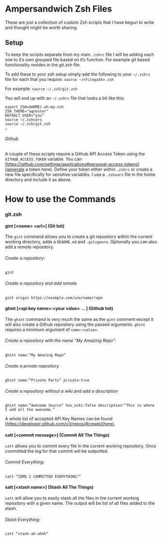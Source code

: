# Ampersandwich Zsh Files
These are just a collection of custom Zsh scripts that I have begun to write and thought might be worth sharing.

## Setup
To keep the scripts separate from my main `.zshrc` file I will be adding each one to it’s own grouped file based on it’s function. For example git based functionality resides in the git.zsh file.

To add these to your zsh setup simply add the following to your `~/.zshrc` file for each that you require: `source ~/<filepath>.zsh`

For example: `source ~/.zsh/git.zsh`

You will end up with an `~/.zshrc` file that looks a bit like this:
```
export ZSH=$HOME/.oh-my-zsh
ZSH_THEME="agnoster"
DEFAULT_USER=“you”
source ~/.zshvars
source ~/.zsh/git.zsh
…
```
###### Github
A couple of these scripts require a Github API Access Token using the `GITHUB_ACCESS_TOKEN` variable. You can [https://github.com/settings/applications#personal-access-tokens](generate a token here). Define your token either within `.zshrc` or create a new file specifically for sensitive variables. I use a `.zshvars` file in the home directory and include it as above.

# How to use the Commands
### git.zsh
#### gint [\<name> \<url>\] (Git Init)
The `gint` command allows you to create a git repository within the current working directory, adds a `README.md` and `.gitignore`. Optionally you can also add a remote repository.
###### Create a repository:
`gint`
###### Create a repository and add remote
`gint origin https://example.com/username/repo`

#### ghint [\<api key name>:\<your value> … \] (Github Init)
The `ghint` command is very much the same as the `gint` comment except it will also create a Github repository using the passed arguments. `ghint` requires a minimum argument of `name:<value>`.
###### Create a repository with the name “My Amazing Repo”:
`ghint name:”My Amazing Repo”`
###### Create a private repository
`ghint name:”Private Parts” private:true`
###### Create a repository without a wiki and add a description
`ghint name:”Awesome Source” has_wiki:false description:”This is where I add all the awesome.”`

A whole list of accepted API Key Names can be found [https://developer.github.com/v3/repos/#create](here).

#### catt [\<commit message>\] (Commit All The Things)
`catt` allows you to commit every file in the current working repository. Once committed the log for that commit will be outputted.
###### Commit Everything:
`catt “ZOMG I COMMITTED EVERYTHING!”`

#### satt [\<stash name>\] (Stash All The Things)
`satt` will allow you to easily stash all the files in the current working repository with a given name. The output will be list of all files added to the stash.
###### Stash Everything:
`catt “stash-ah-ahhh”`